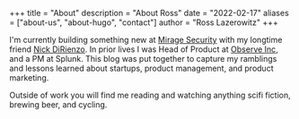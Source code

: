+++
title = "About"
description = "About Ross"
date = "2022-02-17"
aliases = ["about-us", "about-hugo", "contact"]
author = "Ross Lazerowitz"
+++

I'm currently building something new at [Mirage Security](https://www.miragesecurity.ai/) with my longtime friend [Nick DiRienzo](https://nickdirienzo.com/). In prior lives I was Head of Product at [Observe Inc](https://observeinc.com/), and a PM at Splunk. This blog was put together to capture my ramblings and lessons learned about startups, product management, and product marketing.

Outside of work you will find me reading and watching anything scifi fiction, brewing beer, and cycling.
